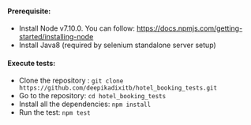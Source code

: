 #### Prerequisite:
- Install Node v7.10.0. You can follow: https://docs.npmjs.com/getting-started/installing-node
- Install Java8 (required by selenium standalone server setup)

#### Execute tests:
- Clone the repository : `git clone https://github.com/deepikadixitb/hotel_booking_tests.git`
- Go to the repository: `cd hotel_booking_tests`
- Install all the dependencies: `npm install`
- Run the test: `npm test`
